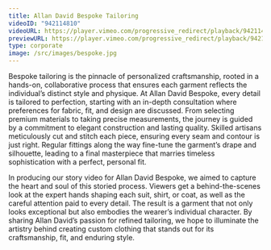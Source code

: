 ```yaml
---
title: Allan David Bespoke Tailoring
videoID: "942114810"
videoURL: https://player.vimeo.com/progressive_redirect/playback/942114810/rendition/1080p/file.mp4?loc=external&signature=f470a5177de8c571bc6b305856bde073ae30db373ab26103ab031bdd0676c560&user_id=222329173
previewURL: https://player.vimeo.com/progressive_redirect/playback/942114810/rendition/540p/file.mp4?loc=external&signature=00104a75a7342cfc7fe8ace4f29ac1bbff43f47e6348512cd2502c294411586a&user_id=222329173
type: corporate
image: /src/images/bespoke.jpg
---
```

Bespoke tailoring is the pinnacle of personalized craftsmanship, rooted in a hands-on, collaborative process that ensures each garment reflects the individual’s distinct style and physique. At Allan David Bespoke, every detail is tailored to perfection, starting with an in-depth consultation where preferences for fabric, fit, and design are discussed. From selecting premium materials to taking precise measurements, the journey is guided by a commitment to elegant construction and lasting quality. Skilled artisans meticulously cut and stitch each piece, ensuring every seam and contour is just right. Regular fittings along the way fine-tune the garment’s drape and silhouette, leading to a final masterpiece that marries timeless sophistication with a perfect, personal fit.

In producing our story video for Allan David Bespoke, we aimed to capture the heart and soul of this storied process. Viewers get a behind-the-scenes look at the expert hands shaping each suit, shirt, or coat, as well as the careful attention paid to every detail. The result is a garment that not only looks exceptional but also embodies the wearer’s individual character. By sharing Allan David’s passion for refined tailoring, we hope to illuminate the artistry behind creating custom clothing that stands out for its craftsmanship, fit, and enduring style.
